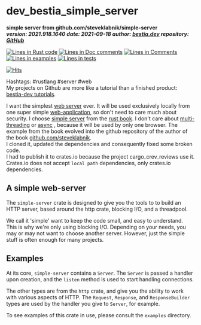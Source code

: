 [comment]: # (auto_md_to_doc_comments segment start A)

# dev_bestia_simple_server

[comment]: # (auto_cargo_toml_to_md start)

**simple server from github.com/steveklabnik/simple-server**  
***version: 2021.918.1640  date: 2021-09-18 author: [bestia.dev](https://bestia.dev) repository: [GitHub](https://github.com/bestia-dev/dev_bestia_simple_server)***  


[comment]: # (auto_cargo_toml_to_md end)

[comment]: # (auto_lines_of_code start)
[![Lines in Rust code](https://img.shields.io/badge/Lines_in_Rust-511-green.svg)](https://github.com/bestia-dev/cargo_crev_reviews_workspace/)
[![Lines in Doc comments](https://img.shields.io/badge/Lines_in_Doc_comments-221-blue.svg)](https://github.com/bestia-dev/cargo_crev_reviews_workspace/)
[![Lines in Comments](https://img.shields.io/badge/Lines_in_comments-15-purple.svg)](https://github.com/bestia-dev/cargo_crev_reviews_workspace/)
[![Lines in examples](https://img.shields.io/badge/Lines_in_examples-96-yellow.svg)](https://github.com/bestia-dev/cargo_crev_reviews_workspace/)
[![Lines in tests](https://img.shields.io/badge/Lines_in_tests-140-orange.svg)](https://github.com/bestia-dev/cargo_crev_reviews_workspace/)

[comment]: # (auto_lines_of_code end)

[![Hits](https://hits.seeyoufarm.com/api/count/incr/badge.svg?url=https%3A%2F%2Fgithub.com%2Fbestia-dev%2Fdev_bestia_simple_server&count_bg=%2379C83D&title_bg=%23555555&icon=&icon_color=%23E7E7E7&title=hits&edge_flat=false)](https://hits.seeyoufarm.com)

Hashtags: #rustlang #server #web  
My projects on Github are more like a tutorial than a finished product: [bestia-dev tutorials](https://github.com/bestia-dev/tutorials_rust_wasm).

I want the simplest [web server](https://en.wikipedia.org/wiki/Web_server) ever. It will be used exclusively locally from one super simple [web-application](https://en.wikipedia.org/wiki/Web_application), so  don't need to care much about security. I choose [simple server](https://crates.io/crates/simple-server) from the [rust book](https://doc.rust-lang.org/1.30.0/book/second-edition/ch20-01-single-threaded.html). I don't care about [multi-threading](https://en.wikipedia.org/wiki/Multithreading_(computer_architecture)) or [async](https://en.wikipedia.org/wiki/Asynchrony_(computer_programming)) , because it will be used by only one browser. The example from the book evolved into the github repository of the author of the book [github.com/steveklabnik](https://github.com/steveklabnik/simple-server).  
I cloned it, updated the dependencies and consequently fixed some broken code.  
I had to publish it to crates.io because the project cargo_crev_reviews use it. Crates.io does not accept `local path` dependencies, only crates.io dependencies.

## A simple web-server

The `simple-server` crate is designed to give you the tools to to build
an HTTP server, based around the http crate, blocking I/O, and a
threadpool.

We call it 'simple' want to keep the code small, and easy to
understand. This is why we're only using blocking I/O. Depending on
your needs, you may or may not want to choose another server.
However, just the simple stuff is often enough for many projects.

## Examples

At its core, `simple-server` contains a `Server`. The `Server` is
passed a handler upon creation, and the `listen` method is used
to start handling connections.

The other types are from the `http` crate, and give you the ability
to work with various aspects of HTTP. The `Request`, `Response`, and
`ResponseBuilder` types are used by the handler you give to `Server`,
for example.

To see examples of this crate in use, please consult the `examples`
directory.

[comment]: # (auto_md_to_doc_comments segment end A)
